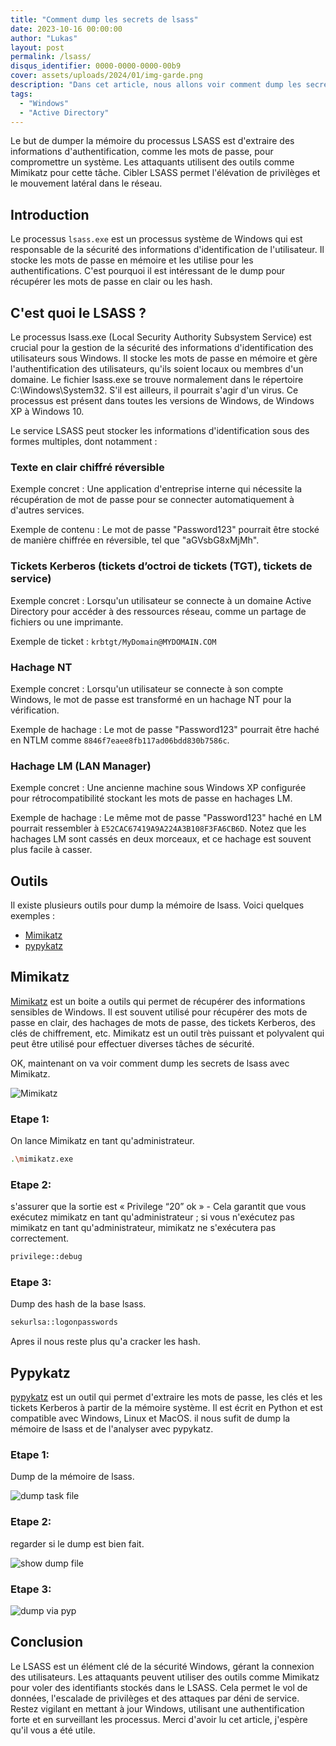 ```yaml
---
title: "Comment dump les secrets de lsass"
date: 2023-10-16 00:00:00
author: "Lukas"
layout: post
permalink: /lsass/
disqus_identifier: 0000-0000-0000-00b9
cover: assets/uploads/2024/01/img-garde.png
description: "Dans cet article, nous allons voir comment dump les secrets de lsass."
tags:
  - "Windows"
  - "Active Directory"
---
```



Le but de dumper la mémoire du processus LSASS est d'extraire des informations d'authentification, comme les mots de passe, pour compromettre un système. Les attaquants utilisent des outils comme Mimikatz pour cette tâche. Cibler LSASS permet l'élévation de privilèges et le mouvement latéral dans le réseau.

<!--more-->

## Introduction

Le processus `lsass.exe` est un processus système de Windows qui est responsable de la sécurité des informations d'identification de l'utilisateur. Il stocke les mots de passe en mémoire et les utilise pour les authentifications. C'est pourquoi il est intéressant de le dump pour récupérer les mots de passe en clair ou les hash.


## C'est quoi le LSASS ?

Le processus lsass.exe (Local Security Authority Subsystem Service) est crucial pour la gestion de la sécurité des informations d'identification des utilisateurs sous Windows. Il stocke les mots de passe en mémoire et gère l'authentification des utilisateurs, qu'ils soient locaux ou membres d'un domaine. Le fichier lsass.exe se trouve normalement dans le répertoire C:\Windows\System32. S'il est ailleurs, il pourrait s'agir d'un virus. Ce processus est présent dans toutes les versions de Windows, de Windows XP à Windows 10.

Le service LSASS peut stocker les informations d'identification sous des formes multiples, dont notamment :

### Texte en clair chiffré réversible

Exemple concret : Une application d'entreprise interne qui nécessite la récupération de mot de passe pour se connecter automatiquement à d'autres services.  

Exemple de contenu : Le mot de passe "Password123" pourrait être stocké de manière chiffrée en réversible, tel que "aGVsbG8xMjMh".

### Tickets Kerberos (tickets d’octroi de tickets (TGT), tickets de service)

Exemple concret : Lorsqu'un utilisateur se connecte à un domaine Active Directory pour accéder à des ressources réseau, comme un partage de fichiers ou une imprimante.

Exemple de ticket : `krbtgt/MyDomain@MYDOMAIN.COM`

### Hachage NT

Exemple concret : Lorsqu'un utilisateur se connecte à son compte Windows, le mot de passe est transformé en un hachage NT pour la vérification.  

Exemple de hachage : Le mot de passe "Password123" pourrait être haché en NTLM comme `8846f7eaee8fb117ad06bdd830b7586c`.

### Hachage LM (LAN Manager)

Exemple concret : Une ancienne machine sous Windows XP configurée pour rétrocompatibilité stockant les mots de passe en hachages LM.  

Exemple de hachage : Le même mot de passe "Password123" haché en LM pourrait ressembler à `E52CAC67419A9A224A3B108F3FA6CB6D`. Notez que les hachages LM sont cassés en deux morceaux, et ce hachage est souvent plus facile à casser.

## Outils

Il existe plusieurs outils pour dump la mémoire de lsass. Voici quelques exemples :

- [Mimikatz](https://github.com/gentilkiwi/mimikatz/wiki/module-~-sekurlsa)
- [pypykatz](https://github.com/skelsec/pypykatz/wiki/lsa-minidump-command)

## Mimikatz

[Mimikatz](https://github.com/gentilkiwi/mimikatz/wiki) est un boite a outils qui permet de récupérer des informations sensibles de Windows. Il est souvent utilisé pour récupérer des mots de passe en clair, des hachages de mots de passe, des tickets Kerberos, des clés de chiffrement, etc. Mimikatz est un outil très puissant et polyvalent qui peut être utilisé pour effectuer diverses tâches de sécurité.

OK, maintenant on va voir comment dump les secrets de lsass avec Mimikatz.

![Mimikatz](../assets/uploads/2024/01/mimikatz.png)

### Etape 1:

On lance Mimikatz en tant qu'administrateur.
    
 ```bash
.\mimikatz.exe
```

### Etape 2:

s'assurer que la sortie est « Privilege “20” ok » - Cela garantit que vous exécutez mimikatz en tant qu'administrateur ; si vous n'exécutez pas mimikatz en tant qu'administrateur, mimikatz ne s'exécutera pas correctement.

```bash
privilege::debug
```

### Etape 3:

Dump des hash de la base lsass.

```bash
sekurlsa::logonpasswords
```

Apres il nous reste plus qu'a cracker les hash.

## Pypykatz

[pypykatz](https://github.com/skelsec/pypykatz/wiki/lsa-minidump-command) est un outil qui permet d'extraire les mots de passe, les clés et les tickets Kerberos à partir de la mémoire système. Il est écrit en Python et est compatible avec Windows, Linux et MacOS. il nous sufit de dump la mémoire de lsass et de l'analyser avec pypykatz. 

### Etape 1: 

Dump de la mémoire de lsass.

![dump task file](../assets/uploads/2024/01/dump-task-file.png)

### Etape 2:

regarder si le dump est bien fait.

![show dump file](../assets/uploads/2024/01/show-dump-file.png)

### Etape 3:


![dump via pyp](../assets/uploads/2024/01/dump-via-pyp.png)


## Conclusion

Le LSASS est un élément clé de la sécurité Windows, gérant la connexion des utilisateurs. Les attaquants peuvent utiliser des outils comme Mimikatz pour voler des identifiants stockés dans le LSASS. Cela permet le vol de données, l'escalade de privilèges et des attaques par déni de service. Restez vigilant en mettant à jour Windows, utilisant une authentification forte et en surveillant les processus. Merci d'avoir lu cet article, j'espère qu'il vous a été utile.

